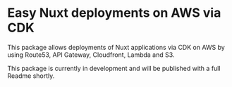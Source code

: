 # Easy Nuxt deployments on AWS via CDK

This package allows deployments of Nuxt applications via CDK on AWS by using Route53, API Gateway, Cloudfront, Lambda and S3.

This package is currently in development and will be published with a full Readme shortly.